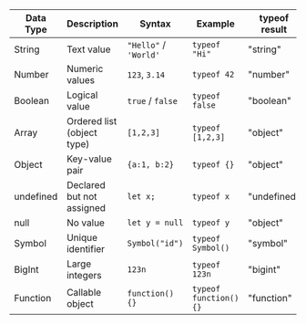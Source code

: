 | **Data Type** | **Description**            | **Syntax**            | **Example**            | **typeof result** |
| ------------- | -------------------------- | --------------------- | ---------------------- | ----------------- |
| String        | Text value                 | `"Hello"` / `'World'` | `typeof "Hi"`          | "string"          |
| Number        | Numeric values             | `123`, `3.14`         | `typeof 42`            | "number"          |
| Boolean       | Logical value              | `true` / `false`      | `typeof false`         | "boolean"         |
| Array         | Ordered list (object type) | `[1,2,3]`             | `typeof [1,2,3]`       | "object"          |
| Object        | Key-value pair             | `{a:1, b:2}`          | `typeof {}`            | "object"          |
| undefined     | Declared but not assigned  | `let x;`              | `typeof x`             | "undefined"       |
| null          | No value                   | `let y = null`        | `typeof y`             | "object"          |
| Symbol        | Unique identifier          | `Symbol("id")`        | `typeof Symbol()`      | "symbol"          |
| BigInt        | Large integers             | `123n`                | `typeof 123n`          | "bigint"          |
| Function      | Callable object            | `function() {}`       | `typeof function() {}` | "function"        |
